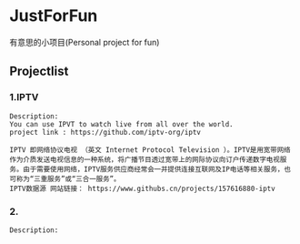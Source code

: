 # JustForFun
有意思的小项目(Personal project for fun)

## Projectlist
### 1.IPTV
    Description:
    You can use IPVT to watch live from all over the world.
    project link : https://github.com/iptv-org/iptv
    
    IPTV 即网络协议电视 （英文 Internet Protocol Television ）。IPTV是用宽带网络作为介质发送电视信息的一种系统，将广播节目透过宽带上的网际协议向订户传递数字电视服务。由于需要使用网络，IPTV服务供应商经常会一并提供连接互联网及IP电话等相关服务，也可称为“三重服务”或“三合一服务”。
    IPTV数据源 网站链接： https://www.githubs.cn/projects/157616880-iptv
### 2.
    Description:

